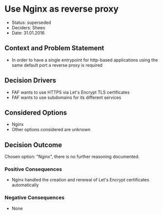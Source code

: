 # Use Nginx as reverse proxy

* Status: superseded
* Deciders: Sheeo
* Date: 31.01.2016

## Context and Problem Statement

* In order to have a single entrypoint for http-based applications using the same default port a reverse proxy is required

## Decision Drivers <!-- optional -->

* FAF wants to use HTTPS via Let's Encrypt TLS certificates
* FAF wants to use subdomains for its different services

## Considered Options

* Nginx
* Other options considered are unknown

## Decision Outcome

Chosen option: "Nginx", there is no further reasoning documented.

### Positive Consequences <!-- optional -->

* Nginx handled the creation and renewal of Let's Encrypt certificates automatically

### Negative Consequences <!-- optional -->

* None
